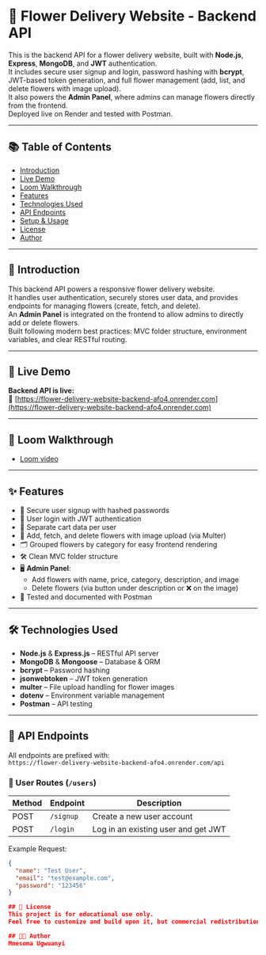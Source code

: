 # 🌸 Flower Delivery Website - Backend API

This is the backend API for a flower delivery website, built with **Node.js**, **Express**, **MongoDB**, and **JWT** authentication.  
It includes secure user signup and login, password hashing with **bcrypt**, JWT-based token generation, and full flower management (add, list, and delete flowers with image upload).  
It also powers the **Admin Panel**, where admins can manage flowers directly from the frontend.  
Deployed live on Render and tested with Postman.

---

## 📚 Table of Contents
- [Introduction](#introduction)
- [Live Demo](#live-demo)
- [Loom Walkthrough](#loom-video)
- [Features](#features)
- [Technologies Used](#technologies-used)
- [API Endpoints](#api-endpoints)
- [Setup & Usage](#setup--usage)
- [License](#license)
- [Author](#author)

---

## 📌 Introduction

This backend API powers a responsive flower delivery website.  
It handles user authentication, securely stores user data, and provides endpoints for managing flowers (create, fetch, and delete).  
An **Admin Panel** is integrated on the frontend to allow admins to directly add or delete flowers.  
Built following modern best practices: MVC folder structure, environment variables, and clear RESTful routing.

---

## 🔗 Live Demo

**Backend API is live:**  
🌱 [https://flower-delivery-website-backend-afo4.onrender.com](https://flower-delivery-website-backend-afo4.onrender.com)

---

## 🎥 Loom Walkthrough

- [Loom video](https://www.loom.com/share/3fd4dcf1f1734d94b7fdc99936121dd8?sid=76310515-3d96-4433-9a14-ff9c1d1307d2)

---

## ✨ Features

- 🔐 Secure user signup with hashed passwords
- 🔑 User login with JWT authentication
- 🛒 Separate cart data per user
- 🌸 Add, fetch, and delete flowers with image upload (via Multer)
- 🗂 Grouped flowers by category for easy frontend rendering
- 🛠 Clean MVC folder structure
- 🖥 **Admin Panel**:
  - Add flowers with name, price, category, description, and image  
  - Delete flowers (via button under description or ❌ on the image)
- 📌 Tested and documented with Postman

---

## 🛠 Technologies Used

- **Node.js** & **Express.js** – RESTful API server
- **MongoDB** & **Mongoose** – Database & ORM
- **bcrypt** – Password hashing
- **jsonwebtoken** – JWT token generation
- **multer** – File upload handling for flower images
- **dotenv** – Environment variable management
- **Postman** – API testing

---

## 📌 API Endpoints

All endpoints are prefixed with:  
`https://flower-delivery-website-backend-afo4.onrender.com/api`

### 👤 User Routes (`/users`)
| Method | Endpoint   | Description       |
|--------|-----------|------------------|
| POST   | `/signup` | Create a new user account |
| POST   | `/login`  | Log in an existing user and get JWT |

Example Request:
```json
{
  "name": "Test User",
  "email": "test@example.com",
  "password": "123456"
}

## 📄 License
This project is for educational use only.  
Feel free to customize and build upon it, but commercial redistribution is not permitted without permission.

## 👩‍💻 Author
Mmesoma Ugwuanyi
